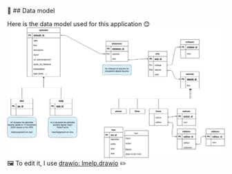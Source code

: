 🎨 ## Data model

Here is the data model used for this application 😊
![](../db/lmelp.drawio.png) 🖼️
To edit it, I use [drawio: lmelp.drawio](https://app.diagrams.net/#Hcastorfou%2Flmelp%2Fmain%2Fdb%2Flmelp.drawio#%7B%22pageId%22%3A%22R2lEEEUBdFMjLlhIrx00%22%7D) ✏️
